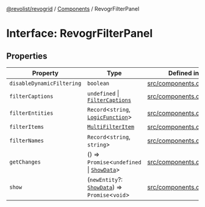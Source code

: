 [@revolist/revogrid](README.md) / [Components](Namespace.Components.md) / RevogrFilterPanel

# Interface: RevogrFilterPanel

## Properties

| Property | Type | Defined in |
| ------ | ------ | ------ |
| `disableDynamicFiltering` | `boolean` | [src/components.d.ts:400](https://github.com/revolist/revogrid/blob/e4a447d6483665fe275065ba5ef60722f4635503/src/components.d.ts#L400) |
| `filterCaptions` | `undefined` \| [`FilterCaptions`](TypeAlias.FilterCaptions.md) | [src/components.d.ts:401](https://github.com/revolist/revogrid/blob/e4a447d6483665fe275065ba5ef60722f4635503/src/components.d.ts#L401) |
| `filterEntities` | `Record`\<`string`, [`LogicFunction`](TypeAlias.LogicFunction.md)\> | [src/components.d.ts:402](https://github.com/revolist/revogrid/blob/e4a447d6483665fe275065ba5ef60722f4635503/src/components.d.ts#L402) |
| `filterItems` | [`MultiFilterItem`](TypeAlias.MultiFilterItem.md) | [src/components.d.ts:403](https://github.com/revolist/revogrid/blob/e4a447d6483665fe275065ba5ef60722f4635503/src/components.d.ts#L403) |
| `filterNames` | `Record`\<`string`, `string`\> | [src/components.d.ts:404](https://github.com/revolist/revogrid/blob/e4a447d6483665fe275065ba5ef60722f4635503/src/components.d.ts#L404) |
| `getChanges` | () => `Promise`\<`undefined` \| [`ShowData`](TypeAlias.ShowData.md)\> | [src/components.d.ts:405](https://github.com/revolist/revogrid/blob/e4a447d6483665fe275065ba5ef60722f4635503/src/components.d.ts#L405) |
| `show` | (`newEntity`?: [`ShowData`](TypeAlias.ShowData.md)) => `Promise`\<`void`\> | [src/components.d.ts:406](https://github.com/revolist/revogrid/blob/e4a447d6483665fe275065ba5ef60722f4635503/src/components.d.ts#L406) |
